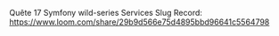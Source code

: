 Quête 17 Symfony wild-series Services Slug
Record: https://www.loom.com/share/29b9d566e75d4895bbd96641c5564798
